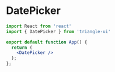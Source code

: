 # DatePicker

```jsx
import React from 'react'
import { DatePicker } from 'triangle-ui'

export default function App() {
  return (
    <DatePicker />
  );
};
```
